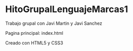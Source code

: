 # HitoGrupalLenguajeMarcas1
Trabajo grupal con Javi Martin y Javi Sanchez

Pagina principal: index.html

Creado con HTML5 y CSS3
